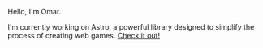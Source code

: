 Hello, I'm Omar. 

I'm currently working on Astro, a powerful library designed to simplify the process of creating web games. [Check it out!](https://github.com/r0xly/Astro) 
